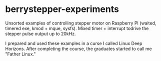 # berrystepper-experiments
Unsorted examples of controlling stepper motor on Raspberry PI (waited, timered exe, kmod + mque, sysfs). Mixed timer + interrupt todrive the stepper pulse output up to 20kHz.

I prepared and used these examples in a curse I called Linux Deep Horizons. After completing the course, the graduates started to call me "Father Linux."

